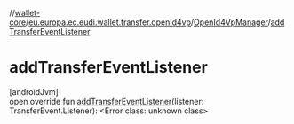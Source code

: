 //[wallet-core](../../../index.md)/[eu.europa.ec.eudi.wallet.transfer.openId4vp](../index.md)/[OpenId4VpManager](index.md)/[addTransferEventListener](add-transfer-event-listener.md)

# addTransferEventListener

[androidJvm]\
open override fun [addTransferEventListener](add-transfer-event-listener.md)(listener: TransferEvent.Listener): &lt;Error class: unknown class&gt;
